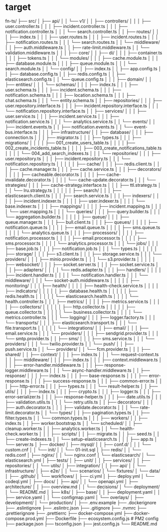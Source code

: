 # target

fn-ts/
├── src/
│ ├── api/
│ │ └── v1/
│ │ ├── controllers/
│ │ │ ├── user.controller.ts
│ │ │ ├── incident.controller.ts
│ │ │ ├── notification.controller.ts
│ │ │ └── search.controller.ts
│ │ ├── routes/
│ │ │ ├── index.ts
│ │ │ ├── user.routes.ts
│ │ │ ├── incident.routes.ts
│ │ │ ├── notification.routes.ts
│ │ │ └── search.routes.ts
│ │ └── middleware/
│ │ ├── auth.middleware.ts
│ │ ├── rate-limit.middleware.ts
│ │ └── validation.middleware.ts
│ │
│ ├── core/
│ │ ├── di/
│ │ │ ├── container.ts
│ │ │ ├── tokens.ts
│ │ │ └── modules/
│ │ │ ├── cache.module.ts
│ │ │ ├── database.module.ts
│ │ │ ├── queue.module.ts
│ │ │ └── search.module.ts
│ │ └── config/
│ │ ├── index.ts
│ │ ├── app.config.ts
│ │ ├── database.config.ts
│ │ ├── redis.config.ts
│ │ ├── elasticsearch.config.ts
│ │ └── queue.config.ts
│ │
│ ├── domain/
│ │ ├── entities/
│ │ │ └── schemas/
│ │ │ ├── index.ts
│ │ │ ├── user.schema.ts
│ │ │ ├── incident.schema.ts
│ │ │ ├── notification.schema.ts
│ │ │ ├── location.schema.ts
│ │ │ ├── chat.schema.ts
│ │ │ └── entity.schema.ts
│ │ ├── repositories/
│ │ │ ├── user.repository.interface.ts
│ │ │ ├── incident.repository.interface.ts
│ │ │ └── notification.repository.interface.ts
│ │ ├── services/
│ │ │ ├── user.service.ts
│ │ │ ├── incident.service.ts
│ │ │ ├── notification.service.ts
│ │ │ └── analytics.service.ts
│ │ └── events/
│ │ ├── incident.events.ts
│ │ ├── notification.events.ts
│ │ └── event-bus.interface.ts
│ │
│ ├── infrastructure/
│ │ ├── database/
│ │ │ ├── connection.ts
│ │ │ ├── migrator.ts
│ │ │ ├── types.ts
│ │ │ ├── migrations/
│ │ │ │ ├── 001_create_users_table.ts
│ │ │ │ ├── 002_create_incidents_table.ts
│ │ │ │ ├── 003_create_notifications_table.ts
│ │ │ │ └── 004_add_search_indexes.ts
│ │ │ └── repositories/
│ │ │ ├── user.repository.ts
│ │ │ ├── incident.repository.ts
│ │ │ └── notification.repository.ts
│ │ │
│ │ ├── cache/
│ │ │ ├── redis.client.ts
│ │ │ ├── cache.manager.ts
│ │ │ ├── cache.service.ts
│ │ │ ├── decorators/
│ │ │ │ ├── cacheable.decorator.ts
│ │ │ │ ├── cache-invalidate.decorator.ts
│ │ │ │ └── cache-update.decorator.ts
│ │ │ └── strategies/
│ │ │ ├── cache-strategy.interface.ts
│ │ │ ├── ttl.strategy.ts
│ │ │ └── lru.strategy.ts
│ │ │
│ │ ├── search/
│ │ │ ├── elasticsearch.client.ts
│ │ │ ├── search.service.ts
│ │ │ ├── indexers/
│ │ │ │ ├── incident.indexer.ts
│ │ │ │ ├── user.indexer.ts
│ │ │ │ └── base.indexer.ts
│ │ │ ├── mappings/
│ │ │ │ ├── incident.mapping.ts
│ │ │ │ └── user.mapping.ts
│ │ │ └── queries/
│ │ │ ├── query.builder.ts
│ │ │ └── aggregation.builder.ts
│ │ │
│ │ ├── queue/
│ │ │ ├── queue.manager.ts
│ │ │ ├── bull.client.ts
│ │ │ ├── queues/
│ │ │ │ ├── notification.queue.ts
│ │ │ │ ├── email.queue.ts
│ │ │ │ ├── sms.queue.ts
│ │ │ │ └── analytics.queue.ts
│ │ │ ├── processors/
│ │ │ │ ├── notification.processor.ts
│ │ │ │ ├── email.processor.ts
│ │ │ │ ├── sms.processor.ts
│ │ │ │ └── analytics.processor.ts
│ │ │ └── jobs/
│ │ │ ├── base.job.ts
│ │ │ ├── notification.job.ts
│ │ │ └── types.ts
│ │ │
│ │ ├── storage/
│ │ │ ├── s3.client.ts
│ │ │ ├── storage.service.ts
│ │ │ └── providers/
│ │ │ ├── minio.provider.ts
│ │ │ └── s3.provider.ts
│ │ │
│ │ ├── websocket/
│ │ │ ├── socket.server.ts
│ │ │ ├── socket.service.ts
│ │ │ ├── adapters/
│ │ │ │ └── redis.adapter.ts
│ │ │ ├── handlers/
│ │ │ │ ├── incident.handler.ts
│ │ │ │ └── notification.handler.ts
│ │ │ └── middleware/
│ │ │ └── socket-auth.middleware.ts
│ │ │
│ │ ├── monitoring/
│ │ │ ├── health/
│ │ │ │ ├── health-check.service.ts
│ │ │ │ ├── indicators/
│ │ │ │ │ ├── database.health.ts
│ │ │ │ │ ├── redis.health.ts
│ │ │ │ │ └── elasticsearch.health.ts
│ │ │ │ └── health.controller.ts
│ │ │ ├── metrics/
│ │ │ │ ├── metrics.service.ts
│ │ │ │ ├── collectors/
│ │ │ │ │ ├── http.collector.ts
│ │ │ │ │ ├── queue.collector.ts
│ │ │ │ │ └── business.collector.ts
│ │ │ │ └── metrics.controller.ts
│ │ │ └── logging/
│ │ │ ├── logger.factory.ts
│ │ │ └── transports/
│ │ │ ├── elasticsearch.transport.ts
│ │ │ └── file.transport.ts
│ │ │
│ │ └── integrations/
│ │ ├── email/
│ │ │ ├── email.service.ts
│ │ │ └── providers/
│ │ │ ├── sendgrid.provider.ts
│ │ │ └── smtp.provider.ts
│ │ ├── sms/
│ │ │ ├── sms.service.ts
│ │ │ └── providers/
│ │ │ └── twilio.provider.ts
│ │ └── push/
│ │ ├── push.service.ts
│ │ └── providers/
│ │ └── fcm.provider.ts
│ │
│ ├── shared/
│ │ ├── context/
│ │ │ ├── index.ts
│ │ │ └── request-context.ts
│ │ ├── middleware/
│ │ │ ├── index.ts
│ │ │ ├── context.middleware.ts
│ │ │ ├── error-handler.middleware.ts
│ │ │ ├── response-logger.middleware.ts
│ │ │ └── async-handler.middleware.ts
│ │ ├── response/
│ │ │ ├── index.ts
│ │ │ ├── base-response.ts
│ │ │ ├── error-response.ts
│ │ │ ├── success-response.ts
│ │ │ ├── common-error.ts
│ │ │ ├── http-error.ts
│ │ │ ├── types.ts
│ │ │ └── result-helper.ts
│ │ ├── utils/
│ │ │ ├── index.ts
│ │ │ ├── crypto.ts
│ │ │ ├── logger.ts
│ │ │ ├── error-serializer.ts
│ │ │ ├── response-helper.ts
│ │ │ ├── date.utils.ts
│ │ │ ├── validation.utils.ts
│ │ │ └── retry.utils.ts
│ │ ├── decorators/
│ │ │ ├── auth.decorator.ts
│ │ │ ├── validate.decorator.ts
│ │ │ └── rate-limit.decorator.ts
│ │ └── types/
│ │ ├── pagination.types.ts
│ │ ├── filter.types.ts
│ │ └── common.types.ts
│ │
│ ├── workers/
│ │ ├── index.ts
│ │ ├── worker.bootstrap.ts
│ │ └── scheduled/
│ │ ├── cleanup.worker.ts
│ │ ├── analytics.worker.ts
│ │ └── health-check.worker.ts
│ │
│ ├── scripts/
│ │ ├── migrate.ts
│ │ ├── seed.ts
│ │ ├── create-indexes.ts
│ │ └── setup-elasticsearch.ts
│ │
│ ├── app.ts
│ └── server.ts
│
├── docker/
│ ├── mysql/
│ │ ├── conf.d/
│ │ │ └── custom.cnf
│ │ └── init/
│ │ └── 01-init.sql
│ ├── redis/
│ │ └── redis.conf
│ ├── nginx/
│ │ └── nginx.conf
│ └── elasticsearch/
│ └── elasticsearch.yml
│
├── tests/
│ ├── unit/
│ │ ├── services/
│ │ ├── repositories/
│ │ └── utils/
│ ├── integration/
│ │ ├── api/
│ │ └── infrastructure/
│ ├── e2e/
│ │ └── scenarios/
│ └── fixtures/
│ └── data/
│
├── .github/
│ └── workflows/
│ ├── ci.yml
│ ├── deploy.yml
│ └── codeql.yml
│
├── docs/
│ ├── api/
│ │ └── openapi.yml
│ ├── architecture/
│ │ ├── overview.md
│ │ └── decisions/
│ └── deployment/
│ └── README.md
│
├── k8s/
│ ├── base/
│ │ ├── deployment.yaml
│ │ ├── service.yaml
│ │ └── configmap.yaml
│ └── overlays/
│ ├── development/
│ └── production/
│
├── .env.example
├── .dockerignore
├── .eslintignore
├── .eslintrc.json
├── .gitignore
├── .nvmrc
├── .prettierignore
├── .prettierrc
├── docker-compose.yml
├── docker-compose.prod.yml
├── Dockerfile
├── ecosystem.config.js # PM2 config
├── package.json
├── tsconfig.json
├── jest.config.js
└── README.md
